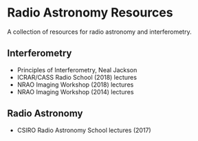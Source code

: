 # Radio Astronomy Resources
A collection of resources for radio astronomy and interferometry.

## Interferometry
* Principles of Interferometry, Neal Jackson
* ICRAR/CASS Radio School (2018) lectures
* NRAO Imaging Workshop (2018) lectures
* NRAO Imaging Workshop (2014) lectures

## Radio Astronomy
* CSIRO Radio Astronomy School lectures (2017)
